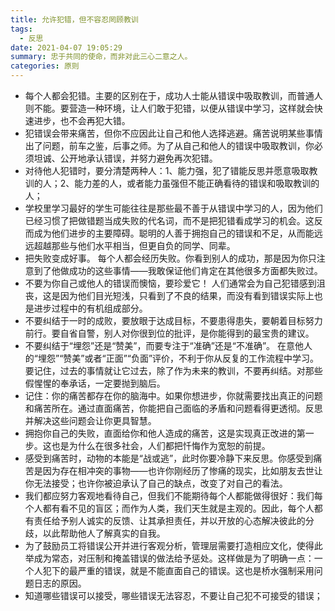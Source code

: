 ```yaml
---
title: 允许犯错，但不容忍罔顾教训
tags:
  - 反思
date: 2021-04-07 19:05:29
summary: 忠于共同的使命，而非对此三心二意之人。
categories: 原则
---
```


- 每个人都会犯错。主要的区别在于，成功人士能从错误中吸取教训，而普通人则不能。要营造一种环境，让人们敢于犯错，以便从错误中学习，这样就会快速进步，也不会再犯大错。
- 犯错误会带来痛苦，但你不应因此让自己和他人选择逃避。痛苦说明某些事情出了问题，前车之鉴，后事之师。为了从自己和他人的错误中吸取教训，你必须坦诚、公开地承认错误，并努力避免再次犯错。
- 对待他人犯错时，要分清楚两种人：1、能力强，犯了错能反思并愿意吸取教训的人；2、能力差的人，或者能力虽强但不能正确看待的错误和吸取教训的人；
- 学校里学习最好的学生可能往往是那些最不善于从错误中学习的人，因为他们已经习惯了把做错题当成失败的代名词，而不是把犯错看成学习的机会。这反而成为他们进步的主要障碍。聪明的人善于拥抱自己的错误和不足，从而能远远超越那些与他们水平相当，但更自负的同学、同辈。
- 把失败变成好事。 每个人都会经历失败。你看到别人的成功，那是因为你只注意到了他做成功的这些事情——我敢保证他们肯定在其他很多方面都失败过。
- 不要为你自己或他人的错误而懊恼，要珍爱它！ 人们通常会为自己犯错感到沮丧，这是因为他们目光短浅，只看到了不良的结果，而没有看到错误实际上也是进步过程中的有机组成部分。
- 不要纠结于一时的成败，要放眼于达成目标，不要患得患失，要朝着目标努力前行。要自省自警，别人对你很到位的批评，是你能得到的最宝贵的建议。
- 不要纠结于“埋怨”还是“赞美”，而要专注于“准确”还是“不准确”。 在意他人的“埋怨”“赞美”或者“正面”“负面”评价，不利于你从反复的工作流程中学习。要记住，过去的事情就让它过去，除了作为未来的教训，不要再纠结。对那些假惺惺的奉承话，一定要抛到脑后。
- 记住：你的痛苦都存在你的脑海中。如果你想进步，你就需要找出真正的问题和痛苦所在。通过直面痛苦，你能把自己面临的矛盾和问题看得更透彻。反思并解决这些问题会让你更具智慧。
- 拥抱你自己的失败，直面给你和他人造成的痛苦，这是实现真正改进的第一步。这也是为什么在很多社会，人们都把忏悔作为宽恕的前提。
- 感受到痛苦时，动物的本能是“战或逃”，此时你要冷静下来反思。你感受到痛苦是因为存在相冲突的事物——也许你刚经历了惨痛的现实，比如朋友去世让你无法接受；也许你被迫承认了自己的缺点，改变了对自己的看法。
-  我们都应努力客观地看待自己，但我们不能期待每个人都能做得很好：我们每个人都有看不见的盲区；而作为人类，我们天生就是主观的。因此，每个人都有责任给予别人诚实的反馈、让其承担责任，并以开放的心态解决彼此的分歧，以此帮助他人了解真实的自我。
- 为了鼓励员工将错误公开并进行客观分析，管理层需要打造相应文化，使得此举成为常态，对压制和掩盖错误的做法给予惩处。这样做是为了明确一点：一个人犯下的最严重的错误，就是不能直面自己的错误。这也是桥水强制采用问题日志的原因。
- 知道哪些错误可以接受，哪些错误无法容忍，不要让自己犯不可接受的错误；